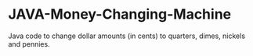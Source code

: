 # JAVA-Money-Changing-Machine
Java code to change dollar amounts (in cents) to quarters, dimes, nickels and pennies. 
